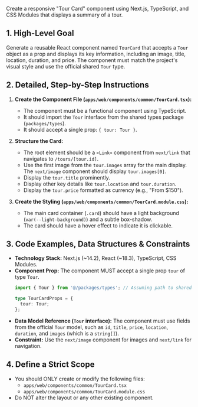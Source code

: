 Create a responsive "Tour Card" component using Next.js, TypeScript, and CSS Modules that displays a summary of a tour.

## 1. High-Level Goal

Generate a reusable React component named `TourCard` that accepts a `Tour` object as a prop and displays its key information, including an image, title, location, duration, and price. The component must match the project's visual style and use the official shared `Tour` type.

## 2. Detailed, Step-by-Step Instructions

1.  **Create the Component File (`apps/web/components/common/TourCard.tsx`):**
    * The component must be a functional component using TypeScript.
    * It should import the `Tour` interface from the shared types package (`packages/types`).
    * It should accept a single prop: `{ tour: Tour }`.

2.  **Structure the Card:**
    * The root element should be a `<Link>` component from `next/link` that navigates to `/tours/[tour.id]`.
    * Use the first image from the `tour.images` array for the main display. The `next/image` component should display `tour.images[0]`.
    * Display the `tour.title` prominently.
    * Display other key details like `tour.location` and `tour.duration`.
    * Display the `tour.price` formatted as currency (e.g., "From $150").

3.  **Create the Styling (`apps/web/components/common/TourCard.module.css`):**
    * The main card container (`.card`) should have a light background (`var(--light-background)`) and a subtle box-shadow.
    * The card should have a hover effect to indicate it is clickable.

## 3. Code Examples, Data Structures & Constraints

* **Technology Stack:** Next.js (~14.2), React (~18.3), TypeScript, CSS Modules.
* **Component Prop:** The component MUST accept a single prop `tour` of type `Tour`.
    ```typescript
    import { Tour } from '@/packages/types'; // Assuming path to shared types

    type TourCardProps = {
      tour: Tour;
    };
    ```
* **Data Model Reference (`Tour` interface):** The component must use fields from the official `Tour` model, such as `id`, `title`, `price`, `location`, `duration`, and `images` (which is a `string[]`).
* **Constraint:** Use the `next/image` component for images and `next/link` for navigation.

## 4. Define a Strict Scope

* You should ONLY create or modify the following files:
    * `apps/web/components/common/TourCard.tsx`
    * `apps/web/components/common/TourCard.module.css`
* Do NOT alter the layout or any other existing component.